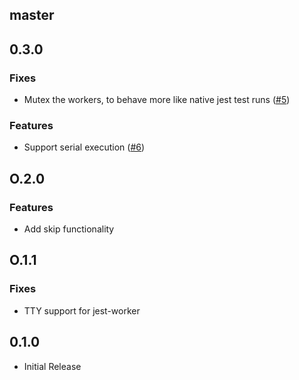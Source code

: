 ## master

## 0.3.0

### Fixes
* Mutex the workers, to behave more like native jest test runs ([#5](https://github.com/rogeliog/create-jest-runner/pull/5))

### Features
* Support serial execution ([#6](https://github.com/rogeliog/create-jest-runner/pull/6))

## O.2.0

### Features
* Add skip functionality

## O.1.1

### Fixes
* TTY support for jest-worker

## 0.1.0

* Initial Release